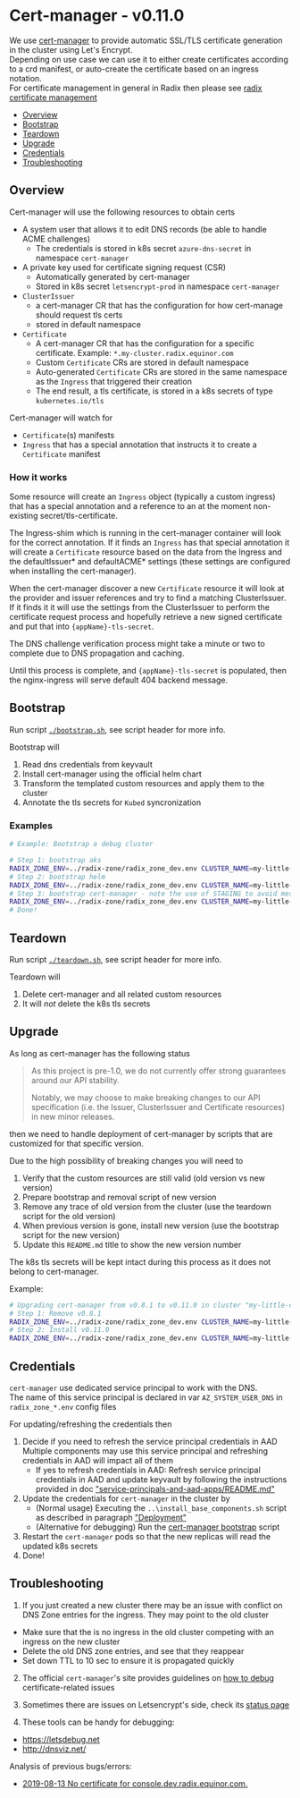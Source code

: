 # Cert-manager - v0.11.0

We use [cert-manager](https://github.com/jetstack/cert-manager) to provide automatic SSL/TLS certificate generation in the cluster using Let's Encrypt.  
Depending on use case we can use it to either create certificates according to a crd manifest, or auto-create the certificate based on an ingress notation.  
For certificate management in general in Radix then please see [radix certificate management](https://github.com/equinor/radix-private/blob/master/docs/radix-platform/cert-management.md)

- [Overview](#overview)
- [Bootstrap](#bootstrap)
- [Teardown](#teardown)
- [Upgrade](#upgrade)
- [Credentials](#credentials)
- [Troubleshooting](#troubleshooting)


## Overview

Cert-manager will use the following resources to obtain certs

- A system user that allows it to edit DNS records (be able to handle ACME challenges)  
  - The credentials is stored in k8s secret `azure-dns-secret` in namespace `cert-manager`
- A private key used for certificate signing request (CSR)
  - Automatically generated by cert-manager
  - Stored in k8s secret `letsencrypt-prod` in namespace `cert-manager`
- `ClusterIssuer`
  - a cert-manager CR that has the configuration for how cert-manage should request tls certs
  - stored in default namespace
- `Certificate`
  - A cert-manager CR that has the configuration for a specific certificate. Example: `*.my-cluster.radix.equinor.com`
  - Custom `Certificate` CRs are stored in default namespace
  - Auto-generated `Certificate` CRs are stored in the same namespace as the `Ingress` that triggered their creation
  - The end result, a tls certificate, is stored in a k8s secrets of type `kubernetes.io/tls`

Cert-manager will watch for 
- `Certificate`(s) manifests
- `Ingress` that has a special annotation that instructs it to create a `Certificate` manifest


### How it works

Some resource will create an `Ingress` object (typically a custom ingress) that has a special annotation and a reference to an at the moment non-existing secret/tls-certificate.  

The Ingress-shim which is running in the cert-manager container will look for the correct annotation. If it finds an `Ingress` has that special annotation it will create a `Certificate` resource based on the data from the Ingress and the defaultIssuer* and defaultACME* settings (these settings are configured when installing the cert-manager).

When the cert-manager discover a new `Certificate` resource it will look at the provider and issuer references and try to find a matching ClusterIssuer. If it finds it it will use the settings from the ClusterIssuer to perform the certificate request process and hopefully retrieve a new signed certificate and put that into `{appName}-tls-secret`.

The DNS challenge verification process might take a minute or two to complete due to DNS propagation and caching.

Until this process is complete, and `{appName}-tls-secret` is populated, then the nginx-ingress will serve default 404 backend message.


## Bootstrap

Run script [`./bootstrap.sh`](./bootstrap.sh), see script header for more info.  

Bootstrap will
1. Read dns credentials from keyvault
1. Install cert-manager using the official helm chart
1. Transform the templated custom resources and apply them to the cluster
1. Annotate the tls secrets for `Kubed` syncronization

### Examples

```sh
# Example: Bootstrap a debug cluster

# Step 1: bootstrap aks
RADIX_ZONE_ENV=../radix-zone/radix_zone_dev.env CLUSTER_NAME=my-little-cluster ../aks/bootstrap.sh
# Step 2: bootstrap helm
RADIX_ZONE_ENV=../radix-zone/radix_zone_dev.env CLUSTER_NAME=my-little-cluster ../helm/bootstrap.sh
# Step 3: bootstrap cert-manager - note the use of STAGING to avoid messing with the LetsEncrypt weekly quota for real certs
RADIX_ZONE_ENV=../radix-zone/radix_zone_dev.env CLUSTER_NAME=my-little-cluster STAGING=true ./bootstrap.sh
# Done!
```


## Teardown

Run script [`./teardown.sh`](./teardown.sh), see script header for more info.  

Teardown will
1. Delete cert-manager and all related custom resources
1. It will _not_ delete the k8s tls secrets


## Upgrade

As long as cert-manager has the following status

> As this project is pre-1.0, we do not currently offer strong guarantees around our API stability.
>
> Notably, we may choose to make breaking changes to our API specification (i.e. the Issuer, ClusterIssuer and Certificate resources) in new minor releases.

then we need to handle deployment of cert-manager by scripts that are customized for that specific version.

Due to the high possibility of breaking changes you will need to 
1. Verify that the custom resources are still valid (old version vs new version)
1. Prepare bootstrap and removal script of new version
1. Remove any trace of old version from the cluster (use the teardown script for the old version)
1. When previous version is gone, install new version (use the bootstrap script for the new version)
1. Update this `README.md` title to show the new version number

The k8s tls secrets will be kept intact during this process as it does not belong to cert-manager.

Example:
```sh
# Upgrading cert-manager from v0.8.1 to v0.11.0 in cluster "my-little-cluster" that lives in radix-zone "dev"
# Step 1: Remove v0.8.1
RADIX_ZONE_ENV=../radix-zone/radix_zone_dev.env CLUSTER_NAME=my-little-cluster ./teardown_v0.8.1.sh
# Step 2: Install v0.11.0
RADIX_ZONE_ENV=../radix-zone/radix_zone_dev.env CLUSTER_NAME=my-little-cluster ./bootstrap.sh
```

## Credentials

`cert-manager` use dedicated service principal to work with the DNS.  
The name of this service principal is declared in var `AZ_SYSTEM_USER_DNS` in `radix_zone_*.env` config files

For updating/refreshing the credentials then 
1. Decide if you need to refresh the service principal credentials in AAD  
   Multiple components may use this service principal and refreshing credentials in AAD will impact all of them 
   - If yes to refresh credentials in AAD: 
     Refresh service principal credentials in AAD and update keyvault by following the instructions provided in doc ["service-principals-and-aad-apps/README.md"](../service-principals-and-aad-apps/README.md#refresh-component-service-principals-credentials)      
1. Update the credentials for `cert-manager` in the cluster by
   - (Normal usage) Executing the `..\install_base_components.sh` script as described in paragraph ["Deployment"](#deployment)
   - (Alternative for debugging) Run the [cert-manager bootstrap](./bootstrap) script
1. Restart the `cert-manager` pods so that the new replicas will read the updated k8s secrets
1. Done!


## Troubleshooting

1. If you just created a new cluster there may be an issue with conflict on DNS Zone entries for the ingress. They may point to the old cluster

- Make sure that the is no ingress in the old cluster competing with an ingress on the new cluster
- Delete the old DNS zone entries, and see that they reappear
- Set down TTL to 10 sec to ensure it is propagated quickly

2. The official `cert-manager`'s site provides guidelines on [how to debug](https://docs.cert-manager.io/en/latest/reference/orders.html) certificate-related issues

3. Sometimes there are issues on Letsencrypt's side, check its [status page](https://letsencrypt.status.io/)

4. These tools can be handy for debugging:

- https://letsdebug.net
- http://dnsviz.net/

Analysis of previous bugs/errors:
- [2019-08-13 No certificate for console.dev.radix.equinor.com.](https://github.com/equinor/radix-private/blob/master/docs/radix-platform/cert-manager-failure-2019-08-13-console-dev-radix-equinor-com.md)